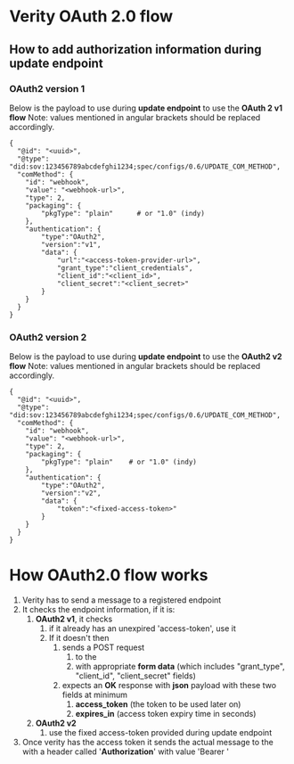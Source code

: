 # Verity OAuth 2.0 flow

## How to add authorization information during update endpoint

### OAuth2 version 1
Below is the payload to use during **update endpoint** to use the **OAuth 2 v1 flow**
Note: values mentioned in angular brackets should be replaced accordingly.
```
{
  "@id": "<uuid>",
  "@type": "did:sov:123456789abcdefghi1234;spec/configs/0.6/UPDATE_COM_METHOD",
  "comMethod": {
    "id": "webhook",
    "value": "<webhook-url>",
    "type": 2,
    "packaging": {
        "pkgType": "plain"      # or "1.0" (indy)
    },
    "authentication": {
        "type":"OAuth2",
        "version":"v1",
        "data": {
            "url":"<access-token-provider-url>",
            "grant_type":"client_credentials",
            "client_id":"<client_id>",
            "client_secret":"<client_secret>"
        }
    }
  }
}
```

### OAuth2 version 2
Below is the payload to use during **update endpoint** to use the **OAuth2 v2 flow**
Note: values mentioned in angular brackets should be replaced accordingly.
```
{
  "@id": "<uuid>",
  "@type": "did:sov:123456789abcdefghi1234;spec/configs/0.6/UPDATE_COM_METHOD",
  "comMethod": {
    "id": "webhook",
    "value": "<webhook-url>",
    "type": 2,
    "packaging": {
        "pkgType": "plain"    # or "1.0" (indy)
    },
    "authentication": {
        "type":"OAuth2",
        "version":"v2",
        "data": {
            "token":"<fixed-access-token>"
        }
    }
  }
}
```

# How OAuth2.0 flow works
1. Verity has to send a message to a registered endpoint
2. It checks the endpoint information, if it is:
   1. **OAuth2 v1**, it checks
      1. if it already has an unexpired 'access-token', use it 
      2. If it doesn't then 
         1. sends a POST request
            1. to the **<access-token-provider-url>** 
            2. with appropriate **form data** (which includes "grant_type", "client_id", "client_secret" fields)
         2. expects an **OK** response with **json** payload with these two fields at minimum
            1. **access_token** (the token to be used later on)
            2. **expires_in** (access token expiry time in seconds)
   2. **OAuth2 v2**
      1. use the fixed access-token provided during update endpoint
3. Once verity has the access token
   it sends the actual message to the **<webhook-url>**
   with a header called '**Authorization**' with value 'Bearer **<access-token>**'